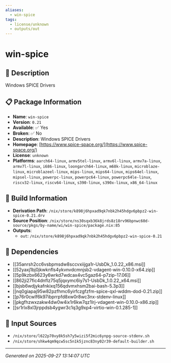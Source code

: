 ```yaml
---
aliases:
  - win-spice
tags:
  - license/unknown
  - outputs/out
---
```


# win-spice

## 📝 Description

Windows SPICE Drivers

## 📋 Package Information

- **Name**: `win-spice`
- **Version**: `0.21`
- **Available**: ✅ Yes
- **Broken**: ✅ No
- **Description**: Windows SPICE Drivers
- **Homepage**: [https://www.spice-space.org/](https://www.spice-space.org/)
- **License**: `unknown`
- **Platforms**: `aarch64-linux`, `armv5tel-linux`, `armv6l-linux`, `armv7a-linux`, `armv7l-linux`, `i686-linux`, `loongarch64-linux`, `m68k-linux`, `microblaze-linux`, `microblazeel-linux`, `mips-linux`, `mips64-linux`, `mips64el-linux`, `mipsel-linux`, `powerpc-linux`, `powerpc64-linux`, `powerpc64le-linux`, `riscv32-linux`, `riscv64-linux`, `s390-linux`, `s390x-linux`, `x86_64-linux`

## 🔧 Build Information

- **Derivation Path**: `/nix/store/k898j6hpxad9qk7nbk2h45hdgv6pbpz2-win-spice-0.21.drv`
- **Source Position**: `/nix/store/ns30sqxb36k8jrds8z18rv96bpnwc60d-source/pkgs/by-name/wi/win-spice/package.nix:85`
- **Outputs**:
  - `out`:  `/nix/store/k898j6hpxad9qk7nbk2h45hdgv6pbpz2-win-spice-0.21`

## 🔗 Dependencies

- [[35anrsh2cc6vsbpmsdw8sccvxiijga1r-UsbDk_1.0.22_x86.msi]]
- [[52yaxj1bj0jkwknfls4ykvnvdcmnjsb2-vdagent-win-0.10.0-x64.zip]]
- [[5p9kzbx6623y6wrkd7wdcax4vc5gaz64-p7zip-17.06]]
- [[862ji27fic4dnflz75q5jqxymc6iy7s1-UsbDk_1.0.22_x64.msi]]
- [[bjsb6wdjykafnkixq156qdvmxhsm2bai-bash-5.3p3]]
- [[nq0giapaj95w82pzfhmc6yirfczgfzfm-spice-qxl-wddm-dod-0.21.zip]]
- [[p76r0cwlf6k97ibprrpfd8xw0r8wc3nx-stdenv-linux]]
- [[pkgfhzwxzakw4dw0w4ix1r6kw7qz1lrj-vdagent-win-0.10.0-x86.zip]]
- [[sr1rlx8xl3jrppdsb4ygwr3c1q3g9xp4-virtio-win-0.1.285-1]]

## 📁 Input Sources

- `/nix/store/l622p70vy8k5sh7y5wizi5f2mic6ynpg-source-stdenv.sh`
- `/nix/store/shkw4qm9qcw5sc5n1k5jznc83ny02r39-default-builder.sh`

---
*Generated on 2025-09-27 13:14:07 UTC*
